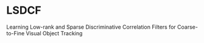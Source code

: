 # LSDCF
Learning Low-rank and Sparse Discriminative Correlation Filters for Coarse-to-Fine Visual Object Tracking

